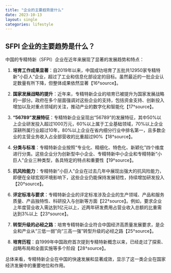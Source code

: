 ```yaml
---
title: "企业的主要趋势是什么"
date: 2023-10-13
layout: single
categories: lifestyle
---
```

## SFPI 企业的主要趋势是什么？


中国的专精特新（SFPI）企业在近年来展现了显著的发展趋势和特点：

1. **培育工作成果显著**：自2019年以来，中国成功培育了五批共12950家专精特新“小巨人”企业，超过了工业和信息化部设定的目标。虽然最近的一批企业认定数量有所下降，但整体成果依然显著【16†source】。

2. **国家发展战略的提升**：近年来，专精特新企业的培育已被提升为国家发展战略的一部分。政府在多个层面强调对这些企业的支持，包括资金支持、创新投入增加以及对重点领域的关注，推动产业的数字化和智能化【17†source】。

3. **“56789”发展特征**：专精特新企业呈现出“56789”的发展特征，其中50%以上企业研发投入超过1000万元，60%以上属于工业基础领域，70%以上企业深耕所属行业超过10年，80%以上企业在省内细分行业中排名第一，且多数企业的主营业务收入占全部营收的比重超过90%【18†source】。

4. **分类与标准**：专精特新企业按照“专业化、精细化、特色化、新颖化”四个维度进行分类。这些企业分为创新型中小企业、专精特新中小企业和专精特新“小巨人”企业三种类型，各具特定的特点和重要性【19†source】。

5. **抗风险能力**：专精特新“小巨人”企业在过去几年中展现出强大的抗风险能力，即便在全球宏观环境影响下，这些企业仍能保持发展韧性，持续增加研发投入【20†source】。

6. **评定标准与要求**：专精特新企业的评定标准涉及企业的生产领域、产品和服务质量、产品独特性、科研投入与创新等方面【22†source】。例如，要求企业上年度营业收入需达到1亿元以上，近两年研发费用占营业收入总额的比重需达到3%以上【23†source】。

7. **转型升级的必经之路**：培育专精特新企业符合中国经济高质量发展要求，是企业和产业从“三低一弱”向“三高一强”转型升级的必经之路【25†source】。

8. **培育历程**：自1999年中国政府首次提到专精特新概念以来，已经走过了探索、战略布局和全面实施等多个阶段【28†source】。

总体来看，专精特新企业在中国的快速发展和显著成效，显示了这一类企业在国家经济发展中的重要地位和作用。